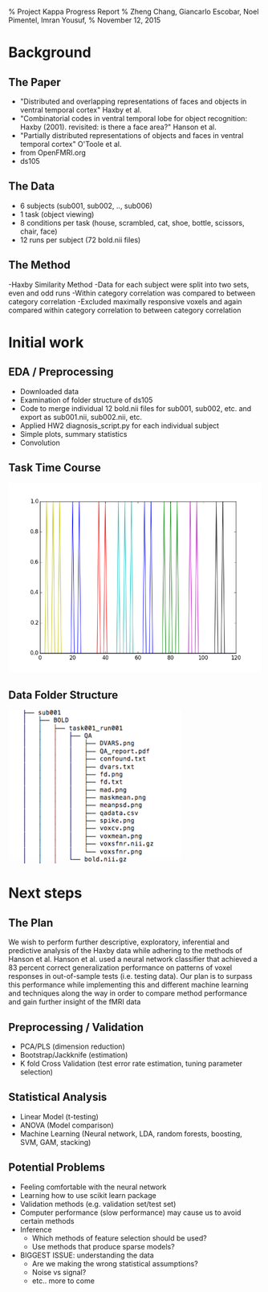 % Project Kappa Progress Report
% Zheng Chang, Giancarlo Escobar, Noel Pimentel, Imran Yousuf, 
% November 12, 2015

# Background

## The Paper
- "Distributed and overlapping representations of faces and objects in ventral temporal cortex" Haxby et al.
- "Combinatorial codes in ventral temporal lobe for object recognition: Haxby (2001). revisited: is there a face area?" Hanson et al.
- "Partially distributed representations of objects and faces in ventral temporal cortex" O'Toole et al.
- from OpenFMRI.org
- ds105 

## The Data

- 6 subjects (sub001, sub002, .., sub006)
- 1 task (object viewing)
- 8 conditions per task (house, scrambled, cat, shoe, bottle, scissors, chair, face)
- 12 runs per subject (72 bold.nii files)

## The Method

-Haxby Similarity Method
	-Data for each subject were split into two sets, even and odd runs
	-Within category correlation was compared to between category correlation
	-Excluded maximally responsive voxels and again compared within category correlation to between category correlation
	
# Initial work

## EDA / Preprocessing

- Downloaded data
- Examination of folder structure of ds105
- Code to merge individual 12 bold.nii files for sub001, sub002, etc. and export as sub001.nii, sub002.nii, etc.
- Applied HW2 diagnosis_script.py for each individual subject
- Simple plots, summary statistics
- Convolution

## Task Time Course
![picture](time_course_cond001_task001%20copy.png )

## Data Folder Structure
![picture](structure.png )

# Next steps

## The Plan

We wish to perform further descriptive, exploratory, inferential and predictive analysis of the Haxby data while adhering to the methods of Hanson et al.  Hanson et al. used a neural network classifier that achieved a 83 percent correct generalization performance on patterns of voxel responses in out-of-sample tests (i.e. testing data). Our plan is to surpass this performance while implementing this and different machine learning and techniques along the way in order to compare method performance and gain further insight of the fMRI data

## Preprocessing / Validation

- PCA/PLS (dimension reduction)
- Bootstrap/Jackknife (estimation)
- K fold Cross Validation (test error rate estimation, tuning parameter selection)

## Statistical Analysis

- Linear Model (t-testing)
- ANOVA (Model comparison)
- Machine Learning (Neural network, LDA, random forests, boosting, SVM, GAM, stacking)

## Potential Problems

- Feeling comfortable with the neural network
- Learning how to use scikit learn package
- Validation methods (e.g. validation set/test set)
- Computer performance (slow performance) may cause us to avoid certain methods 
- Inference
    - Which methods of feature selection should be used? 
    - Use methods that produce sparse models?
- BIGGEST ISSUE: understanding the data
    - Are we making the wrong statistical assumptions?
    - Noise vs signal?
    - etc.. more to come 
